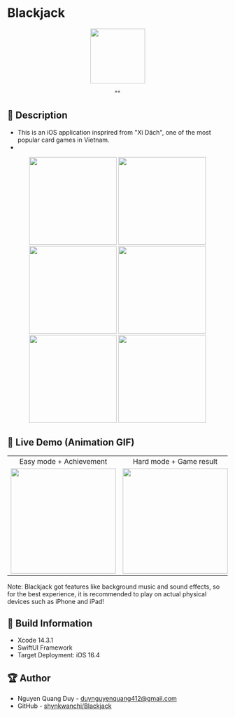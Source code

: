 # Blackjack
<div align="center">
   <image width="125" src="./Blackjack/Assets.xcassets/AppIcon.appiconset/app-icon.png">
</div>
<p align="center">""</p>


## 📖 Description
- This is an iOS application insprired from "Xì Dách", one of the most popular card games in Vietnam.
- 


<div align="center">
   <image width="200" src="./Screenshots/app-icon.png">
   <image width="200" src="./Screenshots/menu-view.png">
   <image width="200" src="./Screenshots/game-view.png">
   <image width="200" src="./Screenshots/leaderboard-view.png">
   <image width="200" src="./Screenshots/how-to-play-view.png">
   <image width="200" src="./Screenshots/settings-view.png">
</div>


## 🔮 Live Demo (Animation GIF)
<table align="center">
   <tr>
       <td align="center">Easy mode + Achievement</td>
       <td align="center">Hard mode + Game result</td>
       <td align="center">Save and resume</td>
       <td align="center">Theme setting</td>
   </tr>
   <tr>
       <td align="center"><image width="240" src="./Screenshots/easy-mode-demo.gif"></td>
       <td align="center"><image width="240" src="./Screenshots/hard-mode-demo.gif"></td>
       <td align="center"><image width="240" src="./Screenshots/save-and-resume-demo.gif"></td>
       <td align="center"><image width="240" src="./Screenshots/theme-setting-demo.gif"></td>
   </tr>
</table>

Note: Blackjack got features like background music and sound effects, so for the best experience, it is recommended to play on actual physical devices such as iPhone and iPad!


## 🔧 Build Information
- Xcode 14.3.1
- SwiftUI Framework
- Target Deployment: iOS 16.4


## 🏆 Author
- Nguyen Quang Duy - duynguyenquang412@gmail.com
- GitHub - [shynkwanchi/Blackjack](https://github.com/shynkwanchi/Blackjack)